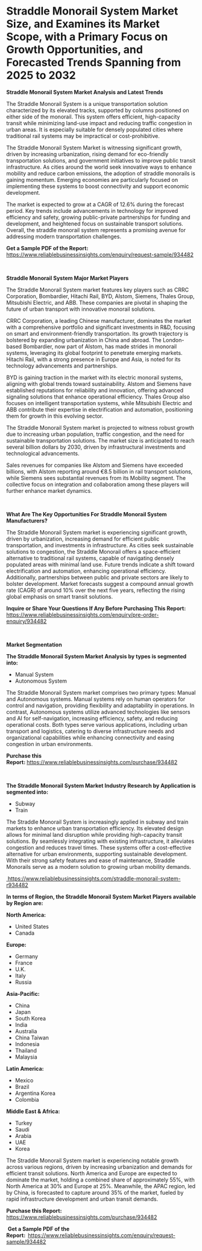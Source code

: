 <p><h1>Straddle Monorail System Market Size, and Examines its Market Scope, with a Primary Focus on Growth Opportunities, and Forecasted Trends Spanning from 2025 to 2032</h1></p><p><strong>Straddle Monorail System Market Analysis and Latest Trends</strong></p>
<p><p>The Straddle Monorail System is a unique transportation solution characterized by its elevated tracks, supported by columns positioned on either side of the monorail. This system offers efficient, high-capacity transit while minimizing land-use impact and reducing traffic congestion in urban areas. It is especially suitable for densely populated cities where traditional rail systems may be impractical or cost-prohibitive.</p><p>The Straddle Monorail System Market is witnessing significant growth, driven by increasing urbanization, rising demand for eco-friendly transportation solutions, and government initiatives to improve public transit infrastructure. As cities around the world seek innovative ways to enhance mobility and reduce carbon emissions, the adoption of straddle monorails is gaining momentum. Emerging economies are particularly focused on implementing these systems to boost connectivity and support economic development.</p><p>The market is expected to grow at a CAGR of 12.6% during the forecast period. Key trends include advancements in technology for improved efficiency and safety, growing public-private partnerships for funding and development, and heightened focus on sustainable transport solutions. Overall, the straddle monorail system represents a promising avenue for addressing modern transportation challenges.</p></p>
<p><strong>Get a Sample PDF of the Report:&nbsp;</strong> <a href="https://www.reliablebusinessinsights.com/enquiry/request-sample/934482?utm_campaign=3168&utm_medium=2&utm_source=Github&utm_content=ia&utm_term=18042025&utm_id=straddle-monorail-system">https://www.reliablebusinessinsights.com/enquiry/request-sample/934482</a></p>
<p>&nbsp;</p>
<p><strong>Straddle Monorail System Major Market Players</strong></p>
<p><p>The Straddle Monorail System market features key players such as CRRC Corporation, Bombardier, Hitachi Rail, BYD, Alstom, Siemens, Thales Group, Mitsubishi Electric, and ABB. These companies are pivotal in shaping the future of urban transport with innovative monorail solutions.</p><p>CRRC Corporation, a leading Chinese manufacturer, dominates the market with a comprehensive portfolio and significant investments in R&D, focusing on smart and environment-friendly transportation. Its growth trajectory is bolstered by expanding urbanization in China and abroad. The London-based Bombardier, now part of Alstom, has made strides in monorail systems, leveraging its global footprint to penetrate emerging markets. Hitachi Rail, with a strong presence in Europe and Asia, is noted for its technology advancements and partnerships.</p><p>BYD is gaining traction in the market with its electric monorail systems, aligning with global trends toward sustainability. Alstom and Siemens have established reputations for reliability and innovation, offering advanced signaling solutions that enhance operational efficiency. Thales Group also focuses on intelligent transportation systems, while Mitsubishi Electric and ABB contribute their expertise in electrification and automation, positioning them for growth in this evolving sector.</p><p>The Straddle Monorail System market is projected to witness robust growth due to increasing urban population, traffic congestion, and the need for sustainable transportation solutions. The market size is anticipated to reach several billion dollars by 2030, driven by infrastructural investments and technological advancements.</p><p>Sales revenues for companies like Alstom and Siemens have exceeded billions, with Alstom reporting around €8.5 billion in rail transport solutions, while Siemens sees substantial revenues from its Mobility segment. The collective focus on integration and collaboration among these players will further enhance market dynamics.</p></p>
<p>&nbsp;</p>
<p><strong>What Are The Key Opportunities For Straddle Monorail System Manufacturers?</strong></p>
<p><p>The Straddle Monorail System market is experiencing significant growth, driven by urbanization, increasing demand for efficient public transportation, and investments in infrastructure. As cities seek sustainable solutions to congestion, the Straddle Monorail offers a space-efficient alternative to traditional rail systems, capable of navigating densely populated areas with minimal land use. Future trends indicate a shift toward electrification and automation, enhancing operational efficiency. Additionally, partnerships between public and private sectors are likely to bolster development. Market forecasts suggest a compound annual growth rate (CAGR) of around 10% over the next five years, reflecting the rising global emphasis on smart transit solutions.</p></p>
<p><strong>Inquire or Share Your Questions If Any Before Purchasing This Report:</strong> <a href="https://www.reliablebusinessinsights.com/enquiry/pre-order-enquiry/934482?utm_campaign=3168&utm_medium=2&utm_source=Github&utm_content=ia&utm_term=18042025&utm_id=straddle-monorail-system">https://www.reliablebusinessinsights.com/enquiry/pre-order-enquiry/934482</a></p>
<p>&nbsp;</p>
<p><strong>Market Segmentation</strong></p>
<p><strong>The Straddle Monorail System Market Analysis by types is segmented into:</strong></p>
<p><ul><li>Manual System</li><li>Autonomous System</li></ul></p>
<p><p>The Straddle Monorail System market comprises two primary types: Manual and Autonomous systems. Manual systems rely on human operators for control and navigation, providing flexibility and adaptability in operations. In contrast, Autonomous systems utilize advanced technologies like sensors and AI for self-navigation, increasing efficiency, safety, and reducing operational costs. Both types serve various applications, including urban transport and logistics, catering to diverse infrastructure needs and organizational capabilities while enhancing connectivity and easing congestion in urban environments.</p></p>
<p><strong>Purchase this Report:&nbsp;</strong><a href="https://www.reliablebusinessinsights.com/purchase/934482?utm_campaign=3168&utm_medium=2&utm_source=Github&utm_content=ia&utm_term=18042025&utm_id=straddle-monorail-system">https://www.reliablebusinessinsights.com/purchase/934482</a></p>
<p>&nbsp;</p>
<p><strong>The Straddle Monorail System Market Industry Research by Application is segmented into:</strong></p>
<p><ul><li>Subway</li><li>Train</li></ul></p>
<p><p>The Straddle Monorail System is increasingly applied in subway and train markets to enhance urban transportation efficiency. Its elevated design allows for minimal land disruption while providing high-capacity transit solutions. By seamlessly integrating with existing infrastructure, it alleviates congestion and reduces travel times. These systems offer a cost-effective alternative for urban environments, supporting sustainable development. With their strong safety features and ease of maintenance, Straddle Monorails serve as a modern solution to growing urban mobility demands.</p></p>
<p><a href="https://www.reliablebusinessinsights.com/straddle-monorail-system-r934482?utm_campaign=3168&utm_medium=2&utm_source=Github&utm_content=ia&utm_term=18042025&utm_id=straddle-monorail-system">&nbsp;https://www.reliablebusinessinsights.com/straddle-monorail-system-r934482</a></p>
<p><strong>In terms of Region, the Straddle Monorail System Market Players available by Region are:</strong></p>
<p>
    <p> <strong> North America: </strong>
        <ul>
            <li>United States</li>
            <li>Canada</li>
        </ul>
        </p> 
    <p> <strong> Europe: </strong>
        <ul>
            <li>Germany</li>
            <li>France</li>
            <li>U.K.</li>
            <li>Italy</li>
            <li>Russia</li>
        </ul>
        </p> 
    <p> <strong> Asia-Pacific: </strong>
        <ul>
            <li>China</li>
            <li>Japan</li>
            <li>South Korea</li>
            <li>India</li>
            <li>Australia</li>
            <li>China Taiwan</li>
            <li>Indonesia</li>
            <li>Thailand</li>
            <li>Malaysia</li>
        </ul>
        </p> 
    <p> <strong> Latin America: </strong>
        <ul>
            <li>Mexico</li>
            <li>Brazil</li>
            <li>Argentina Korea</li>
            <li>Colombia</li>
        </ul>
        </p> 
    <p> <strong> Middle East & Africa: </strong>
        <ul>
            <li>Turkey</li>
            <li>Saudi</li>
            <li>Arabia</li>
            <li>UAE</li>
            <li>Korea</li>
        </ul>
    </p>
    </p>
<p><p>The Straddle Monorail System market is experiencing notable growth across various regions, driven by increasing urbanization and demands for efficient transit solutions. North America and Europe are expected to dominate the market, holding a combined share of approximately 55%, with North America at 30% and Europe at 25%. Meanwhile, the APAC region, led by China, is forecasted to capture around 35% of the market, fueled by rapid infrastructure development and urban transit demands.</p></p>
<p><strong>Purchase this Report: </strong><a href="https://www.reliablebusinessinsights.com/purchase/934482?utm_campaign=3168&utm_medium=2&utm_source=Github&utm_content=ia&utm_term=18042025&utm_id=straddle-monorail-system">https://www.reliablebusinessinsights.com/purchase/934482</a></p>
<p>&nbsp;<strong>Get a Sample PDF of the Report:&nbsp;&nbsp;</strong><a href="https://www.reliablebusinessinsights.com/enquiry/request-sample/934482?utm_campaign=3168&utm_medium=2&utm_source=Github&utm_content=ia&utm_term=18042025&utm_id=straddle-monorail-system">https://www.reliablebusinessinsights.com/enquiry/request-sample/934482</a></p>
<p><strong></strong></p>
<p><p></p><p></p><p></p></p>